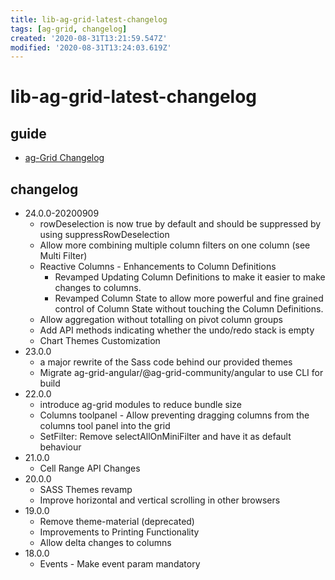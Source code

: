 ```yaml
---
title: lib-ag-grid-latest-changelog
tags: [ag-grid, changelog]
created: '2020-08-31T13:21:59.547Z'
modified: '2020-08-31T13:24:03.619Z'
---
```


# lib-ag-grid-latest-changelog

## guide

- [ag-Grid Changelog](https://www.ag-grid.com/ag-grid-changelog/)

## changelog

- 24.0.0-20200909
  - rowDeselection is now true by default and should be suppressed by using suppressRowDeselection
  - Allow more combining multiple column filters on one column (see Multi Filter)
  - Reactive Columns - Enhancements to Column Definitions
    - Revamped Updating Column Definitions to make it easier to make changes to columns. 
    - Revamped Column State to allow more powerful and fine grained control of Column State without touching the Column Definitions. 
  -  Allow aggregation without totalling on pivot column groups
  - Add API methods indicating whether the undo/redo stack is empty
  - Chart Themes Customization
- 23.0.0
  - a major rewrite of the Sass code behind our provided themes
  - Migrate ag-grid-angular/@ag-grid-community/angular to use CLI for build
- 22.0.0
  - introduce ag-grid modules to reduce bundle size
  - Columns toolpanel - Allow preventing dragging columns from the columns tool panel into the grid
  - SetFilter: Remove selectAllOnMiniFilter and have it as default behaviour
- 21.0.0
  - Cell Range API Changes
- 20.0.0
  - SASS Themes revamp
  - Improve horizontal and vertical scrolling in other browsers
- 19.0.0
  - Remove theme-material (deprecated)
  - Improvements to Printing Functionality
  - Allow delta changes to columns
- 18.0.0
  - Events - Make event param mandatory
